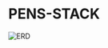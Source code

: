 # PENS-STACK
![ERD](https://github.com/user-attachments/assets/47bb99fa-a828-4693-9a1f-009002d95a1a)
